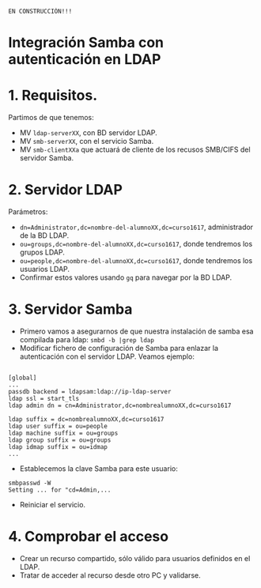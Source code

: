 
```
EN CONSTRUCCIÓN!!!
```

# Integración Samba con autenticación en LDAP

# 1. Requisitos.

Partimos de que tenemos:
* MV `ldap-serverXX`, con BD servidor LDAP.
* MV `smb-serverXX`, con el servicio Samba.
* MV `smb-clientXXa` que actuará de cliente de los recusos SMB/CIFS del servidor Samba.

# 2. Servidor LDAP

Parámetros:
* `dn=Administrator,dc=nombre-del-alumnoXX,dc=curso1617`, administrador de la BD LDAP.
* `ou=groups,dc=nombre-del-alumnoXX,dc=curso1617`, donde tendremos los grupos LDAP.
* `ou=people,dc=nombre-del-alumnoXX,dc=curso1617`, donde tendremos los usuarios LDAP.
* Confirmar estos valores usando `gq` para navegar por la BD LDAP.

# 3. Servidor Samba

* Primero vamos a asegurarnos de que nuestra instalación de samba esa compilada para ldap: `smbd -b |grep ldap`
* Modificar fichero de configuración de Samba para enlazar la autenticación con el servidor LDAP. Veamos ejemplo:

```

[global]
...
passdb backend = ldapsam:ldap://ip-ldap-server
ldap ssl = start_tls
ldap admin dn = cn=Administrator,dc=nombrealumnoXX,dc=curso1617

ldap suffix = dc=nombrealumnoXX,dc=curso1617
ldap user suffix = ou=people
ldap machine suffix = ou=groups
ldap group suffix = ou=groups
ldap idmap suffix = ou=idmap
...
```

* Establecemos la clave Samba para este usuario:
```
smbpasswd -W
Setting ... for "cd=Admin,...
```
* Reiniciar el servicio.

# 4. Comprobar el acceso

* Crear un recurso compartido, sólo válido para usuarios definidos en el LDAP.
* Tratar de acceder al recurso desde otro PC y validarse.
